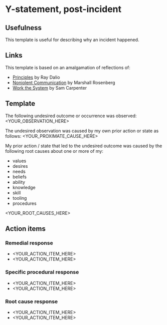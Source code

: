 # Y-statement, post-incident


## Usefulness

This template is useful for describing why an incident happened.


## Links

This template is based on an amalgamation of reflections of:
- [Principles](https://www.principles.com/#) by Ray Dalio
- [Noniolent Communication](https://www.nonviolentcommunication.com/product/nonviolent-communication-a-language-of-life-3rd-edition/) by Marshall Rosenberg
- [Work the System](https://www.workthesystem.com/book/synopsis/) by Sam Carpenter


## Template

The following undesired outcome or occurrence was observed:
<YOUR_OBSERVATION_HERE>

The undesired observation was caused by my own prior action or state as follows:
<YOUR_PROXIMATE_CAUSE_HERE>

My prior action / state that led to the undesired outcome was caused by the
following root causes about one or more of my:
- values
- desires
- needs
- beliefs
- ability
- knowledge
- skill
- tooling
- procedures

<YOUR_ROOT_CAUSES_HERE>


## Action items

### Remedial response

- <YOUR_ACTION_ITEM_HERE> <!-- Optional -->
- <YOUR_ACTION_ITEM_HERE> <!-- Optional -->


### Specific procedural response

- <YOUR_ACTION_ITEM_HERE> <!-- Optional -->
- <YOUR_ACTION_ITEM_HERE> <!-- Optional -->


### Root cause response

- <YOUR_ACTION_ITEM_HERE> <!-- Optional -->
- <YOUR_ACTION_ITEM_HERE> <!-- Optional -->

